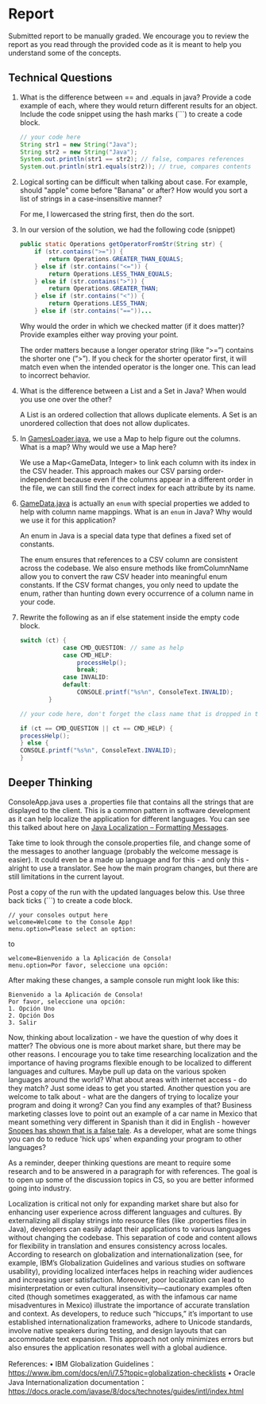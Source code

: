 # Report

Submitted report to be manually graded. We encourage you to review the report as you read through the provided
code as it is meant to help you understand some of the concepts. 

## Technical Questions

1. What is the difference between == and .equals in java? Provide a code example of each, where they would return different results for an object. Include the code snippet using the hash marks (```) to create a code block.
   ```java
   // your code here
   String str1 = new String("Java");
   String str2 = new String("Java");
   System.out.println(str1 == str2); // false, compares references
   System.out.println(str1.equals(str2)); // true, compares contents
   ```



2. Logical sorting can be difficult when talking about case. For example, should "apple" come before "Banana" or after? How would you sort a list of strings in a case-insensitive manner?
   
   For me, I lowercased the string first, then do the sort.



3. In our version of the solution, we had the following code (snippet)
    ```java
    public static Operations getOperatorFromStr(String str) {
        if (str.contains(">=")) {
            return Operations.GREATER_THAN_EQUALS;
        } else if (str.contains("<=")) {
            return Operations.LESS_THAN_EQUALS;
        } else if (str.contains(">")) {
            return Operations.GREATER_THAN;
        } else if (str.contains("<")) {
            return Operations.LESS_THAN;
        } else if (str.contains("=="))...
    ```
    Why would the order in which we checked matter (if it does matter)? Provide examples either way proving your point.
 
   The order matters because a longer operator string (like “>=”) contains the shorter one (”>”). If you check for the shorter operator first, it will match even when the intended operator is the longer one. This can lead to incorrect behavior.


4. What is the difference between a List and a Set in Java? When would you use one over the other? 

   A List is an ordered collection that allows duplicate elements.
   A Set is an unordered collection that does not allow duplicates.



5. In [GamesLoader.java](src/main/java/student/GamesLoader.java), we use a Map to help figure out the columns. What is a map? Why would we use a Map here?
   
   We use a Map<GameData, Integer> to link each column with its index in the CSV header. This approach makes our CSV parsing order-independent because even if the columns appear in a different order in the file, we can still find the correct index for each attribute by its name.


6. [GameData.java](src/main/java/student/GameData.java) is actually an `enum` with special properties we added to help with column name mappings. What is an `enum` in Java? Why would we use it for this application?

   An enum in Java is a special data type that defines a fixed set of constants.

   The enum ensures that references to a CSV column are consistent across the codebase.
   We also ensure methods like fromColumnName allow you to convert the raw CSV header into meaningful enum constants.
   If the CSV format changes, you only need to update the enum, rather than hunting down every occurrence of a column name in your code.


7. Rewrite the following as an if else statement inside the empty code block.
    ```java
    switch (ct) {
                case CMD_QUESTION: // same as help
                case CMD_HELP:
                    processHelp();
                    break;
                case INVALID:
                default:
                    CONSOLE.printf("%s%n", ConsoleText.INVALID);
            }
    ``` 

    ```java
    // your code here, don't forget the class name that is dropped in the switch block..
    
   if (ct == CMD_QUESTION || ct == CMD_HELP) {
    processHelp();
   } else {
   CONSOLE.printf("%s%n", ConsoleText.INVALID);
   }
    ```

## Deeper Thinking

ConsoleApp.java uses a .properties file that contains all the strings
that are displayed to the client. This is a common pattern in software development
as it can help localize the application for different languages. You can see this
talked about here on [Java Localization – Formatting Messages](https://www.baeldung.com/java-localization-messages-formatting).

Take time to look through the console.properties file, and change some of the messages to
another language (probably the welcome message is easier). It could even be a made up language and for this - and only this - alright to use a translator. See how the main program changes, but there are still limitations in 
the current layout. 

Post a copy of the run with the updated languages below this. Use three back ticks (```) to create a code block. 

```text
// your consoles output here
welcome=Welcome to the Console App!
menu.option=Please select an option:
```
to 
```
welcome=Bienvenido a la Aplicación de Consola!
menu.option=Por favor, seleccione una opción:
```
After making these changes, a sample console run might look like this:
```
Bienvenido a la Aplicación de Consola!
Por favor, seleccione una opción:
1. Opción Uno
2. Opción Dos
3. Salir

```

Now, thinking about localization - we have the question of why does it matter? The obvious
one is more about market share, but there may be other reasons.  I encourage
you to take time researching localization and the importance of having programs
flexible enough to be localized to different languages and cultures. Maybe pull up data on the
various spoken languages around the world? What about areas with internet access - do they match? Just some ideas to get you started. Another question you are welcome to talk about - what are the dangers of trying to localize your program and doing it wrong? Can you find any examples of that? Business marketing classes love to point out an example of a car name in Mexico that meant something very different in Spanish than it did in English - however [Snopes has shown that is a false tale](https://www.snopes.com/fact-check/chevrolet-nova-name-spanish/).  As a developer, what are some things you can do to reduce 'hick ups' when expanding your program to other languages?


As a reminder, deeper thinking questions are meant to require some research and to be answered in a paragraph for with references. The goal is to open up some of the discussion topics in CS, so you are better informed going into industry. 

Localization is critical not only for expanding market share but also for enhancing user experience across different languages and cultures. By externalizing all display strings into resource files (like .properties files in Java), developers can easily adapt their applications to various languages without changing the codebase. This separation of code and content allows for flexibility in translation and ensures consistency across locales. According to research on globalization and internationalization (see, for example, IBM’s Globalization Guidelines and various studies on software usability), providing localized interfaces helps in reaching wider audiences and increasing user satisfaction. Moreover, poor localization can lead to misinterpretation or even cultural insensitivity—cautionary examples often cited (though sometimes exaggerated, as with the infamous car name misadventures in Mexico) illustrate the importance of accurate translation and context. As developers, to reduce such “hiccups,” it’s important to use established internationalization frameworks, adhere to Unicode standards, involve native speakers during testing, and design layouts that can accommodate text expansion. This approach not only minimizes errors but also ensures the application resonates well with a global audience.

References:
•  IBM Globalization Guidelines：https://www.ibm.com/docs/en/i/7.5?topic=globalization-checklists
•  Oracle Java Internationalization documentation：https://docs.oracle.com/javase/8/docs/technotes/guides/intl/index.html
